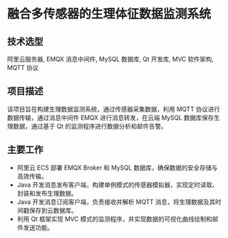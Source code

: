 #  融合多传感器的生理体征数据监测系统

##  技术选型
阿里云服务器, EMQX 消息中间件, MySQL 数据库, Qt 开发库, MVC 软件架构, MQTT 协议

##  项目描述

该项目旨在构建生理数据监测系统，通过传感器采集数据，利用 MQTT 协议进行数据传输，通过消息中间件 EMQX 进行消息转发，在云端 MySQL 数据库保存生理数据，通过基于 Qt 的监测程序进行数据分析和邮件告警。

## 主要工作
- 阿里云 ECS 部署 EMQX Broker 和 MySQL 数据库，确保数据的安全存储与高效传输。
- Java 开发消息发布客户端，构建单例模式的传感器模拟器，实现定时读取、封装和发布生理数据。
- Java 开发消息订阅客户端，负责接收并解析 MQTT 消息，将生理数据及其时间戳保存到云数据库。
- 利用 Qt 框架实现 MVC 模式的监测程序，并实现数据的可视化曲线绘制和邮件发送功能。
